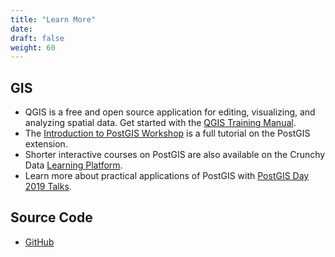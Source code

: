 ```yaml
---
title: "Learn More"
date:
draft: false
weight: 60
---
```


## GIS

- QGIS is a free and open source application for editing, visualizing, and analyzing spatial data. Get started with the [QGIS Training Manual](https://docs.qgis.org/3.4/en/docs/training_manual/index.html).
- The [Introduction to PostGIS Workshop](https://postgis.net/workshops/postgis-intro) is a full tutorial on the PostGIS extension.
- Shorter interactive courses on PostGIS are also available on the Crunchy Data [Learning Platform](https://learn.crunchydata.com/postgis).
- Learn more about practical applications of PostGIS with [PostGIS Day 2019 Talks](https://info.crunchydata.com/stl-postgis-day-2019-presentations).

## Source Code

- [GitHub](https://github.com/crunchydata/pg_featureserv/)
